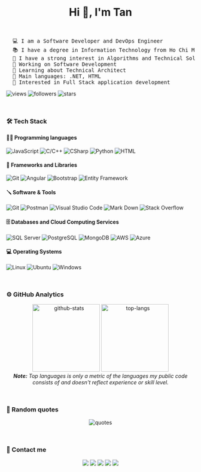 <h1 align="center">Hi 👋, I'm Tan</h1>

<br/>
<pre>
  💻 I am a Software Developer and DevOps Engineer
  📚 I have a degree in Information Technology from Ho Chi Minh University of Technical and Education at Vietnam
  📝 I have a strong interest in Algorithms and Technical Solutions
  🔭 Working on Software Development
  🌱 Learning about Technical Architect
  🌟 Main languages: .NET, HTML
  🚩 Interested in Full Stack application development
</pre>

<p align="left">
  <img src="https://komarev.com/ghpvc/?username=minhtan143&label=views" alt="views" />
  <img src="https://img.shields.io/github/followers/minhtan143?style=social" alt="followers" />
  <img src="https://img.shields.io/github/stars/minhtan143?style=social" alt="stars" />
</p>

<br/>

### 🛠 Tech Stack

#### 👨‍💻 Programming languages
<p align="left">
  <img src="https://img.shields.io/badge/JavaScript-E8D44E?style=plastic&logo=JavaScript&logoColor=30312E" alt="JavaScript" />
  <img src="https://img.shields.io/badge/C%2FC%2B%2B-005697?style=plastic&logo=c%2B%2B&logoColor=white" alt="C/C++" />
  <img src="https://img.shields.io/badge/CSharp-36008C?style=plastic&logo=CSharp&logoColor=white" alt="CSharp" />
  <img src="https://img.shields.io/badge/Python-3B6A9B?style=plastic&logo=Python&logoColor=white" alt="Python" />
  <img src="https://img.shields.io/badge/HTML-E34F26?style=plastic&logo=html5&logoColor=white" alt="HTML" />
</p>

#### 🧰 Frameworks and Libraries
<p align="left">
  <img src="https://img.shields.io/badge/Numpy-013243?logo=numpy&logoColor=white" alt="Git" />
  <img src="https://img.shields.io/badge/Angular-D00000?logo=Angular&logoColor=white" alt="Angular" />
  <img src="https://img.shields.io/badge/Bootstrap-150458?logo=Bootstrap&logoColor=white" alt="Bootstrap" />
  <img src="https://img.shields.io/badge/Entity%20Framework-4F2ACE?logo=dotnet&logoColor=white" alt="Entity Framework" />
</p>

#### 🪛 Software & Tools
<p align="left">
  <img src="https://img.shields.io/badge/Git-F05033?style=plastic&logo=git&logoColor=white" alt="Git" />
  <img src="https://img.shields.io/badge/Postman-FF6C37?style=plastic&logo=Postman&logoColor=white" alt="Postman" />
  <img src="https://img.shields.io/badge/Visual%20Studio%20Code-0078d7?style=plastic&logo=visual-studio-code&logoColor=white" alt="Visual Studio Code" />
  <img src="https://img.shields.io/badge/Markdown-000000?style=plastic&logo=Markdown&logoColor=white" alt="Mark Down" />
  <img src="https://img.shields.io/badge/Stack%20Overflow-FE7A16?style=plastic&logo=stack-overflow&logoColor=white" alt="Stack Overflow" />
</p>

#### 🗄️ Databases and Cloud Computing Services
<p align="left">
  <img src="https://img.shields.io/badge/SQL%20Server-7CB402?style=plastic&logo=microsoftsqlserver&logoColor=white" alt="SQL Server" />
  <img src="https://img.shields.io/badge/PostgreSQL-31648C?style=plastic&logo=PostgreSQL&logoColor=white" alt="PostgreSQL" />
  <img src="https://img.shields.io/badge/MongoDB-138D4D?style=plastic&logo=MongoDB&logoColor=white" alt="MongoDB" />
  <img src="https://img.shields.io/badge/AWS-F79400?style=plastic&logo=amazonaws&logoColor=white" alt="AWS" />
  <img src="https://img.shields.io/badge/Azure-34AFE5?style=plastic&logo=microsoftazure&logoColor=white" alt="Azure" />
</p>

#### 💻 Operating Systems
<p align="left">
  <img src="https://img.shields.io/badge/Linux-FCC624?style=plastic&logo=Linux&logoColor=white" alt="Linux" />
  <img src="https://img.shields.io/badge/Ubuntu-E95420?style=plastic&logo=ubuntu&logoColor=white" alt="Ubuntu" />
  <img src="https://img.shields.io/badge/Windows-0078D6?style=plastic&logo=windows&logoColor=white" alt="Windows" />
</p>

<br/>

### ⚙️ GitHub Analytics

<p align="center">
  <img height="180em" src="https://github-readme-stats-eight-theta.vercel.app/api?username=minhtan143&show_icons=true&include_all_commits=true&count_private=true" alt="github-stats" />
  <img height="180em" src="https://github-readme-stats-eight-theta.vercel.app/api/top-langs/?username=minhtan143&layout=compact&langs_count=8" alt="top-langs" />
  <br/>
  <i><b>Note:</b> Top languages is only a metric of the languages my public code consists of and doesn't reflect experience or skill level.</i>
</p>

<br/>

### 📝 Random quotes
<p align="center">
  <img src="https://quotes-github-readme.vercel.app/api?type=horizontal" alt="quotes"/>
</p>

<br/>

### 🤝 Contact me
<p align="center">
  <a target="_blank" href="https://minhtanit.com"><img src="https://img.shields.io/badge/minhtanit.com-blue?style=flat&logo=Google-Chrome&logoColor=white"/></a>
  <a target="_blank" href="https://facebook.com/minhtan143"><img src="https://img.shields.io/badge/Minh%20T%C3%A2n-1877F2?style=flat&logo=Facebook&logoColor=white"/></a>
  <a target="_blank" href="mailto:minhtantanhiep@gmail.com"><img src="https://img.shields.io/badge/minhtantanhiep-EA4336?style=flat&logo=Gmail&logoColor=white"/></a>
  <a target="_blank" href="https://linkedin.com/in/minhtan143"><img src="https://img.shields.io/badge/Tan%20Pham-0B66C2?style=flat&logo=Linkedin&logoColor=white"/></a>
  <a target="_blank" href="skype:live:minhtantanhiep?chat"><img src="https://img.shields.io/badge/minhtan143-0796D4?style=flat&logo=Skype&logoColor=white"/></a>
</p>
